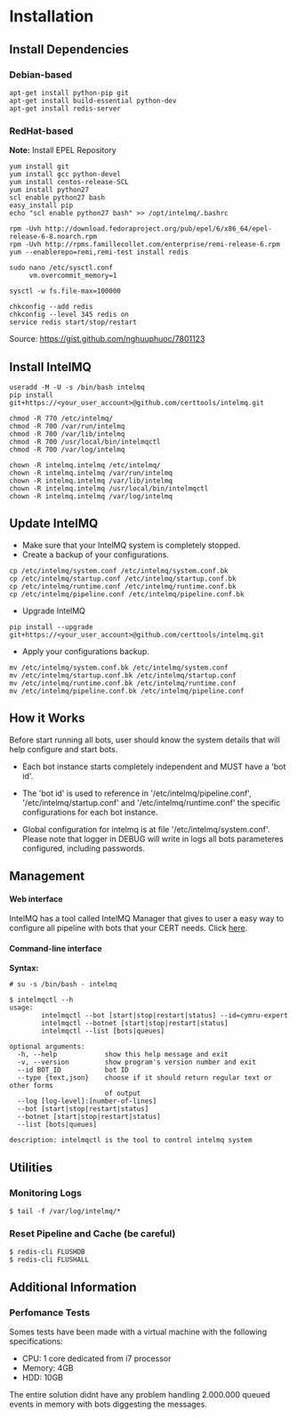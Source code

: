 # Installation

## Install Dependencies

### Debian-based
```
apt-get install python-pip git
apt-get install build-essential python-dev
apt-get install redis-server
```

### RedHat-based

**Note:** Install EPEL Repository
```
yum install git
yum install gcc python-devel
yum install centos-release-SCL
yum install python27
scl enable python27 bash
easy_install pip
echo "scl enable python27 bash" >> /opt/intelmq/.bashrc

rpm -Uvh http://download.fedoraproject.org/pub/epel/6/x86_64/epel-release-6-8.noarch.rpm
rpm -Uvh http://rpms.famillecollet.com/enterprise/remi-release-6.rpm
yum --enablerepo=remi,remi-test install redis

sudo nano /etc/sysctl.conf
     vm.overcommit_memory=1
 
sysctl -w fs.file-max=100000

chkconfig --add redis
chkconfig --level 345 redis on
service redis start/stop/restart
```
Source: https://gist.github.com/nghuuphuoc/7801123

## Install IntelMQ

```
useradd -M -U -s /bin/bash intelmq
pip install git+https://<your_user_account>@github.com/certtools/intelmq.git

chmod -R 770 /etc/intelmq/
chmod -R 700 /var/run/intelmq
chmod -R 700 /var/lib/intelmq
chmod -R 700 /usr/local/bin/intelmqctl
chmod -R 700 /var/log/intelmq

chown -R intelmq.intelmq /etc/intelmq/
chown -R intelmq.intelmq /var/run/intelmq
chown -R intelmq.intelmq /var/lib/intelmq
chown -R intelmq.intelmq /usr/local/bin/intelmqctl
chown -R intelmq.intelmq /var/log/intelmq

```

## Update IntelMQ

* Make sure that your IntelMQ system is completely stopped.
* Create a backup of your configurations.

```
cp /etc/intelmq/system.conf /etc/intelmq/system.conf.bk
cp /etc/intelmq/startup.conf /etc/intelmq/startup.conf.bk
cp /etc/intelmq/runtime.conf /etc/intelmq/runtime.conf.bk
cp /etc/intelmq/pipeline.conf /etc/intelmq/pipeline.conf.bk
```

* Upgrade IntelMQ

```
pip install --upgrade git+https://<your_user_account>@github.com/certtools/intelmq.git
```

* Apply your configurations backup.

```
mv /etc/intelmq/system.conf.bk /etc/intelmq/system.conf
mv /etc/intelmq/startup.conf.bk /etc/intelmq/startup.conf
mv /etc/intelmq/runtime.conf.bk /etc/intelmq/runtime.conf
mv /etc/intelmq/pipeline.conf.bk /etc/intelmq/pipeline.conf
```


## How it Works

Before start running all bots, user should know the system details that will help configure and start bots.

* Each bot instance starts completely independent and MUST have a 'bot id'.

* The 'bot id' is used to reference in '/etc/intelmq/pipeline.conf', '/etc/intelmq/startup.conf' and '/etc/intelmq/runtime.conf' the specific configurations for each bot instance.

* Global configuration for intelmq is at file '/etc/intelmq/system.conf'. Please note that logger in DEBUG will write in logs all bots parameteres configured, including passwords.

## Management

#### Web interface

IntelMQ has a tool called IntelMQ Manager that gives to user a easy way to configure all pipeline with bots that your CERT needs. Click [here](https://github.com/certtools/intelmq-manager).

#### Command-line interface

**Syntax:**

```
# su -s /bin/bash - intelmq

$ intelmqctl --h
usage: 
        intelmqctl --bot [start|stop|restart|status] --id=cymru-expert
        intelmqctl --botnet [start|stop|restart|status]
        intelmqctl --list [bots|queues]

optional arguments:
  -h, --help            show this help message and exit
  -v, --version         show program's version number and exit
  --id BOT_ID           bot ID
  --type {text,json}    choose if it should return regular text or other forms
                        of output
  --log [log-level]:[number-of-lines]
  --bot [start|stop|restart|status]
  --botnet [start|stop|restart|status]
  --list [bots|queues]

description: intelmqctl is the tool to control intelmq system
```


## Utilities

### Monitoring Logs

```
$ tail -f /var/log/intelmq/*
```

### Reset Pipeline and Cache (be careful)
```
$ redis-cli FLUSHDB
$ redis-cli FLUSHALL
```


## Additional Information

### Perfomance Tests

Somes tests have been made with a virtual machine with the following specifications:
* CPU: 1 core dedicated from i7 processor
* Memory: 4GB
* HDD: 10GB

The entire solution didnt have any problem handling 2.000.000 queued events in memory with bots diggesting the messages.



